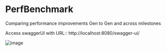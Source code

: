 # PerfBenchmark
Comparing performance improvements Gen to Gen and across milestones

Access swaggerUI with URL:: http://localhost:8080/swagger-ui/


![image](https://user-images.githubusercontent.com/9259406/115587896-0ac48980-a283-11eb-9428-e2b691c01c25.png)

